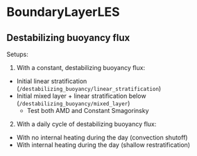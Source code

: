 # BoundaryLayerLES

## Destabilizing buoyancy flux

Setups:

1. With a constant, destabilizing buoyancy flux:
- Initial linear stratification (`/destabilizing_buoyancy/linear_stratification`)
- Initial mixed layer + linear stratification below (`/destabilizing_buoyancy/mixed_layer`)
  * Test both AMD and Constant Smagorinsky

2. With a daily cycle of destabilizing buoyancy flux:
- With no internal heating during the day (convection shutoff)
- With internal heating during the day (shallow restratification)
